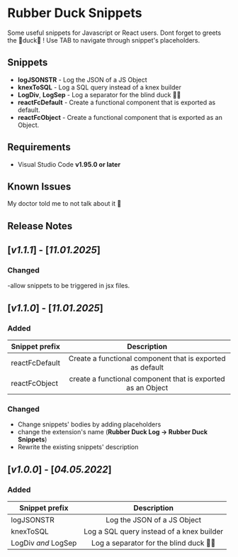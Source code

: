 # Rubber Duck Snippets

Some useful snippets for Javascript or React users. Dont forget to greets the 🦆duck🦆 !
Use TAB to navigate through snippet's placeholders.

## Snippets

- **logJSONSTR** - Log the JSON of a JS Object
- **knexToSQL** - Log a SQL query instead of a knex builder
- **LogDiv**, **LogSep** - Log a separator for the blind duck 🦆🦆
- **reactFcDefault** - Create a functional component that is exported as default.
- **reactFcObject** - Create a functional component that is exported as an Object.

## Requirements
  - Visual Studio Code **v1.95.0 or later**

## Known Issues
My doctor told me to not talk about it 🤡

## Release Notes
## [_v1.1.1_] - [_11.01.2025_]

### Changed
 -allow snippets to be triggered in jsx files.

## [_v1.1.0_] - [_11.01.2025_]

### Added
| Snippet prefix  | Description |
| ------------- |:-------------:|
| reactFcDefault     | Create a functional component that is exported as default    |
| reactFcObject      | create a functional component that is exported as an Object     |


### Changed
 - Change snippets' bodies by adding placeholders
 - change the extension's name (**Rubber Duck Log -> Rubber Duck Snippets**)
 - Rewrite the existing snippets' description


## [_v1.0.0_] - [_04.05.2022_]

### Added
| Snippet prefix  | Description |
| ------------- |:-------------:|
| logJSONSTR     | Log the JSON of a JS Object    |
| knexToSQL      | Log a SQL query instead of a knex builder     |
| LogDiv _and_ LogSep | Log a separator for the blind duck 🦆🦆     |
